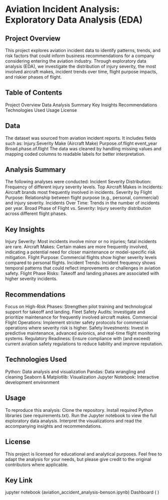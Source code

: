 # Aviation Incident Analysis: Exploratory Data Analysis (EDA)
## Project Overview
This project explores aviation incident data to identify patterns, trends, and risk factors that could inform business recommendations for a company considering entering the aviation industry.
Through exploratory data analysis (EDA), we investigate the distribution of injury severity, the most involved aircraft makes, incident trends over time, flight purpose impacts, and riskier phases of flight.

## Table of Contents
Project Overview
Data
Analysis Summary
Key Insights
Recommendations
Technologies Used
Usage
License

## Data
The dataset was sourced from aviation incident reports.
It includes fields such as:
Injury.Severity
Make (Aircraft Make)
Purpose.of.flight
event_year
Broad.phase.of.flight
The data was cleaned by handling missing values and mapping coded columns to readable labels for better interpretation.
## Analysis Summary

The following analyses were conducted:
Incident Severity Distribution: Frequency of different injury severity levels.
Top Aircraft Makes in Incidents: Aircraft brands most frequently involved in incidents.
Severity by Flight Purpose: Relationship between flight purpose (e.g., personal, commercial) and injury severity.
Incidents Over Time: Trends in the number of incidents per year.
Broad Phase of Flight vs. Severity: Injury severity distribution across different flight phases.

## Key Insights
Injury Severity: Most incidents involve minor or no injuries; fatal incidents are rare.
Aircraft Makes: Certain makes are more frequently involved, indicating a potential need for closer maintenance or model-specific risk mitigation.
Flight Purpose: Commercial flights show higher severity levels compared to personal flights.
Incident Trends: Incident frequency shows temporal patterns that could reflect improvements or challenges in aviation safety.
Flight Phase Risks: Takeoff and landing phases are associated with higher severity incidents.

## Recommendations
Focus on High-Risk Phases: Strengthen pilot training and technological support for takeoff and landing.
Fleet Safety Audits: Investigate and prioritize maintenance for frequently involved aircraft makes.
Commercial Flight Operations: Implement stricter safety protocols for commercial operations where severity risk is higher.
Safety Investments: Invest in predictive maintenance, advanced avionics, and real-time flight monitoring systems.
Regulatory Readiness: Ensure compliance with (and exceed) current aviation safety regulations to reduce liability and improve reputation.

## Technologies Used
Python: Data analysis and visualization
Pandas: Data wrangling and cleaning
Seaborn & Matplotlib: Visualization
Jupyter Notebook: Interactive development environment

## Usage
To reproduce this analysis:
Clone the repository.
Install required Python libraries (see requirements.txt).
Run the Jupyter notebook to view the full exploratory data analysis.
Interpret the visualizations and read the accompanying insights and recommendations.

## License
This project is licensed for educational and analytical purposes.
Feel free to adapt the analysis for your needs, but please give credit to the original contributors where applicable.

## Key Link
jupyter notebook (aviation_accident_analysis-benson.ipynb)
Dashboard ( )
